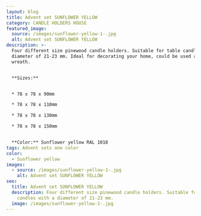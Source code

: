 ```yaml
---
layout: blog
title: Advent set SUNFLOWER YELLOW
category: CANDLE HOLDERS HOUSE
featured_image:
  source: /images/sunflower-yellow-1-.jpg
  alt: Advent set SUNFLOWER YELLOW
description: >-
  Four different size pinewood candle holders. Suitable for table candles with a
  diameter of 21-23 mm. Ideal for decorating your home, could be used as Advent
  wreath.


  **Sizes:**


  * 78 x 78 x 90mm

  * 78 x 78 x 110mm

  * 78 x 78 x 130mm

  * 78 x 78 x 150mm


  **Color:** Sunflower yellow RAL 1018
tags: Advent sets one color
color:
  - Sunflower yellow
images:
  - source: /images/sunflower-yellow-1-.jpg
    alt: Advent set SUNFLOWER YELLOW
seo:
  title: Advent set SUNFLOWER YELLOW
  description: Four different size pinewood candle holders. Suitable for table
    candles with a diameter of 21-23 mm.
  image: /images/sunflower-yellow-1-.jpg
---
```

